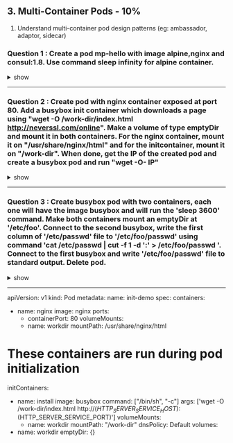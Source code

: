 ## 3. Multi-Container Pods - 10%
1. Understand multi-container pod design patterns (eg: ambassador, adaptor, sidecar)


### Question 1 : Create a pod mp-hello with image alpine,nginx and consul:1.8. Use command sleep infinity for alpine container.
<details><summary>show</summary>
<p>

```bash
kubectl run mp-hello --image=nginx --dry-run=client -o yaml > 3.1.1-mp-hello.yaml 
vi 3.1.1-mp-hello.yaml
```

```YAML
apiVersion: v1
kind: Pod
metadata:
  creationTimestamp: null
  labels:
    run: mp-hello
  name: mp-hello
spec:
  containers:
  - image: nginx
    name: nginx 
    resources: {}
  - image: busybox
    name: busybox
    args:
    - /bin/sh
    - -c    
    - sleep 1000
    resources: {}
  - image: consul:1.8
    name: consul
    resources: {}
  dnsPolicy: ClusterFirst
  restartPolicy: Always
status: {}
``` 

</p>
</details>

---

### Question 2 : Create pod with nginx container exposed at port 80. Add a busybox init container which downloads a page using "wget -O /work-dir/index.html http://neverssl.com/online". Make a volume of type emptyDir and mount it in both containers. For the nginx container, mount it on "/usr/share/nginx/html" and for the initcontainer, mount it on "/work-dir". When done, get the IP of the created pod and create a busybox pod and run "wget -O- IP"
<details><summary>show</summary>
<p>

```bash
kubectl run web-pod --image=nginx --port=80 --dry-run=client -o yaml > 3.1.1-mp-hello.yaml 
vi 3.1.1-mp-hello.yaml
```

```YAML
apiVersion: v1
kind: Pod
metadata:
  labels:
    run: box
  name: box
spec:
  initContainers: #
  - args: #
    - /bin/sh #
    - -c #
    - wget -O /work-dir/index.html http://neverssl.com/online #
    image: busybox #
    name: box #
    volumeMounts: #
    - name: vol #
      mountPath: /work-dir #
  containers:
  - image: nginx
    name: nginx
    ports:
    - containerPort: 80
    volumeMounts: #
    - name: vol #
      mountPath: /usr/share/nginx/html #
  volumes: #
  - name: vol #
    emptyDir: {} #
``` 

</p>
</details>

---
### Question 3 : Create busybox pod with two containers, each one will have the image busybox and will run the 'sleep 3600' command. Make both containers mount an emptyDir at '/etc/foo'. Connect to the second busybox, write the first column of '/etc/passwd' file to '/etc/foo/passwd' using command 'cat /etc/passwd | cut -f 1 -d ':' > /etc/foo/passwd '. Connect to the first busybox and write '/etc/foo/passwd' file to standard output. Delete pod.
<details><summary>show</summary>
<p>

```bash
kubectl run web-pod --image=nginx --port=80 --dry-run=client -o yaml > 3.1.1-mp-hello.yaml 
vi 3.1.1-mp-hello.yaml
```

```YAML
apiVersion: v1
kind: Pod
metadata:
  creationTimestamp: null
  labels:
    run: busybox
  name: busybox
spec:
  dnsPolicy: ClusterFirst
  restartPolicy: Never
  containers:
  - args:
    - /bin/sh
    - -c
    - sleep 3600
    image: busybox
    imagePullPolicy: IfNotPresent
    name: c1
    resources: {}
    volumeMounts: #
    - name: myvolume #
      mountPath: /etc/foo #
  - args:
    - /bin/sh
    - -c
    - sleep 3600
    image: busybox
    name: c2 
    volumeMounts: 
    - name: myvolume 
      mountPath: /etc/foo 
  volumes: 
  - name: myvolume 
    emptyDir: {} 
``` 

</p>
</details>

---

apiVersion: v1
kind: Pod
metadata:
  name: init-demo
spec:
  containers:
  - name: nginx
    image: nginx
    ports:
    - containerPort: 80
    volumeMounts:
    - name: workdir
      mountPath: /usr/share/nginx/html
# These containers are run during pod initialization
  initContainers:
  - name: install
    image: busybox
    command: ["/bin/sh", "-c"]
    args: ['wget -O /work-dir/index.html http://$(HTTP_SERVER_SERVICE_HOST):$(HTTP_SERVER_SERVICE_PORT)']
    volumeMounts:
    - name: workdir
      mountPath: "/work-dir"
  dnsPolicy: Default
  volumes:
  - name: workdir
    emptyDir: {}

